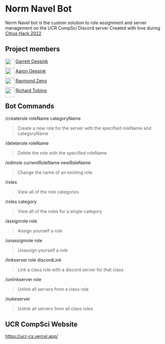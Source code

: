 # Norm Navel Bot
Norm Navel bot is the custom solution to role assignment and server management on the UCR CompSci Discord server
Created with love during [Citrus Hack 2022](https://www.citrushack.com/)

## Project members
<a href="https://github.com/garrettgeesink" target="_blank"><img src="https://avatars.githubusercontent.com/u/48197699?s=40&v=4" align="left" height="30px">Garrett Geesink </a>

<a href="https://github.com/AaronGeesink" target="_blank"><img src="https://avatars.githubusercontent.com/u/48233624?v=4" align="left" height="30px">Aaron Geesink </a>

<a href="https://github.com/raymondwzeng" target="_blank"><img src="https://avatars.githubusercontent.com/u/13594022?v=4" align="left" height="30px">Raymond Zeng </a>

<a href="https://github.com/koogleblitz" target="_blank"><img src="https://avatars.githubusercontent.com/u/28118510?v=4" align="left" height="30px">Richard Tobing </a>

## Bot Commands
/createrole roleName categoryName
> Create a new role for the server with the specified roleName and categoryName

/deleterole roleName
> Delete the role with the specified roleName

/editrole currentRoleName newRoleName
> Change the name of an existing role.

/roles
> View all of the role categories

/roles category
> View all of the roles for a single category

/assignrole role
> Assign yourself a role

/unassignrole role
> Unassign yourself a role

/linkserver role discordLink
> Link a class role with a discord server for that class

/unlinkserver role
> Unlink all servers from a class role

/nukeserver
> Unlink all servers from all class roles

## UCR CompSci Website
https://ucr-cs.vercel.app/
